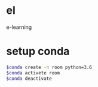 # el
e-learning
# setup conda
```sh
$conda create -n room python=3.6
$conda activete room
$conda deactivate
```
